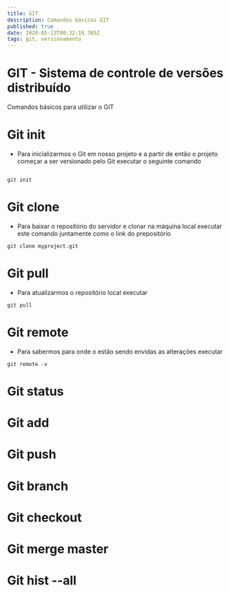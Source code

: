 ```yaml
---
title: GIT
description: Comandos básicos GIT
published: true
date: 2020-05-13T00:32:19.765Z
tags: git, versionamento
---
```


# GIT - Sistema de controle de versões distribuído
Comandos básicos para utilizar o GIT


# Git init

* Para inicializarmos o Git em nosso projeto e a partir de então o projeto começar a ser versionado pelo Git executar o seguinte comando

```git

git init

```

# Git clone

* Para baixar o repositório do servidor e clonar na máquina local executar este comando juntamente como o link do prepositório

```git
git clone myproject.git
```

# Git pull

* Para atualizarmos o repositório local executar

```git
git pull

```
# Git remote
* Para sabermos para onde o estão sendo envidas as alterações executar

```git
git remote -v

```


# Git status

# Git add

# Git push

# Git branch

# Git checkout 

# Git merge master

# Git hist --all

